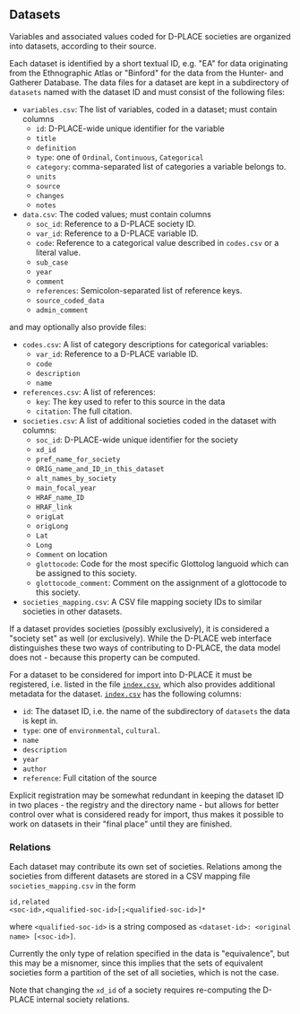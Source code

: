 ## Datasets

Variables and associated values coded for D-PLACE societies are organized into datasets,
according to their source.

Each dataset is identified by a short textual ID, e.g. "EA" for data originating from the
Ethnographic Atlas or "Binford" for the data from the Hunter- and Gatherer Database. The
data files for a dataset are kept in a subdirectory of `datasets` named with the dataset ID and must 
consist of the following files:
- `variables.csv`: The list of variables, coded in a dataset; must contain columns
  - `id`: D-PLACE-wide unique identifier for the variable
  - `title`
  - `definition`
  - `type`: one of `Ordinal`, `Continuous`, `Categorical`
  - `category`: comma-separated list of categories a variable belongs to.
  - `units`
  - `source`
  - `changes`
  - `notes`
- `data.csv`: The coded values; must contain columns
  - `soc_id`: Reference to a D-PLACE society ID.
  - `var_id`: Reference to a D-PLACE variable ID.
  - `code`: Reference to a categorical value described in `codes.csv` or a literal value.
  - `sub_case`
  - `year`
  - `comment`
  - `references`: Semicolon-separated list of reference keys.
  - `source_coded_data`
  - `admin_comment`

and may optionally also provide files:
- `codes.csv`: A list of category descriptions for categorical variables:
  - `var_id`: Reference to a D-PLACE variable ID.
  - `code`
  - `description`
  - `name`
- `references.csv`: A list of references:
  - `key`: The key used to refer to this source in the data
  - `citation`: The full citation.
- `societies.csv`: A list of additional societies coded in the dataset with columns:
  - `soc_id`: D-PLACE-wide unique identifier for the society
  - `xd_id`
  - `pref_name_for_society`
  - `ORIG_name_and_ID_in_this_dataset`
  - `alt_names_by_society`
  - `main_focal_year`
  - `HRAF_name_ID` 
  - `HRAF_link`
  - `origLat`
  - `origLong`
  - `Lat`
  - `Long`
  - `Comment` on location
  - `glottocode`: Code for the most specific Glottolog languoid which can be assigned to this society.
  - `glottocode_comment`: Comment on the assignment of a glottocode to this society.
- `societies_mapping.csv`: A CSV file mapping society IDs to similar societies in other datasets.

If a dataset provides societies (possibly exclusively), it is considered a "society
set" as well (or exclusively). While the D-PLACE web interface distinguishes these
two ways of contributing to D-PLACE, the data model does not - because this property
can be computed.

For a dataset to be considered for import into D-PLACE it must be registered, i.e. listed in the file [`index.csv`](index.csv), which also provides additional metadata for the dataset. [`index.csv`](index.csv) has the following columns:
- `id`: The dataset ID, i.e. the name of the subdirectory of `datasets` the data is kept in.
- `type`: one of `environmental`, `cultural`.
- `name`
- `description`
- `year`
- `author`
- `reference`: Full citation of the source

Explicit registration may be somewhat redundant in keeping the dataset ID in two places - the registry and the directory name - but allows for better control over what is considered ready for import, thus makes it possible to work on datasets in their "final place" until they are finished.


### Relations

Each dataset may contribute its own set of societies. Relations among the societies from different datasets are stored in a CSV mapping file `societies_mapping.csv` in the form
```
id,related
<soc-id>,<qualified-soc-id>[;<qualified-soc-id>]*
```
where `<qualified-soc-id>` is a string composed as `<dataset-id>: <original name> [<soc-id>]`.

Currently the only type of relation specified in the data is "equivalence", but this may be a misnomer, since this implies that the sets of equivalent societies form a partition of the set of all societies, which is not the case.

Note that changing the `xd_id` of a society requires re-computing the D-PLACE 
internal society relations.

